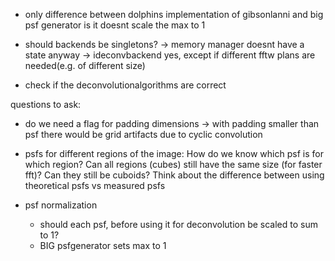 


- only difference between dolphins implementation of gibsonlanni and big psf generator is it doesnt scale the max to 1


- should backends be singletons?
    -> memory manager doesnt have a state anyway
    -> ideconvbackend yes, except if different fftw plans are needed(e.g. of different size)


- check if the deconvolutionalgorithms are correct






questions to ask:


- do we need a flag for padding dimensions -> with padding smaller than psf there would be grid artifacts due to cyclic convolution


- psfs for different regions of the image:
    How do we know which psf is for which region?
    Can all regions (cubes) still have the same size (for faster fft)? Can they still be cuboids?
    Think about the difference between using theoretical psfs vs measured psfs
    
- psf normalization
    - should each psf, before using it for deconvolution be scaled to sum to 1?
    - BIG psfgenerator sets max to 1





